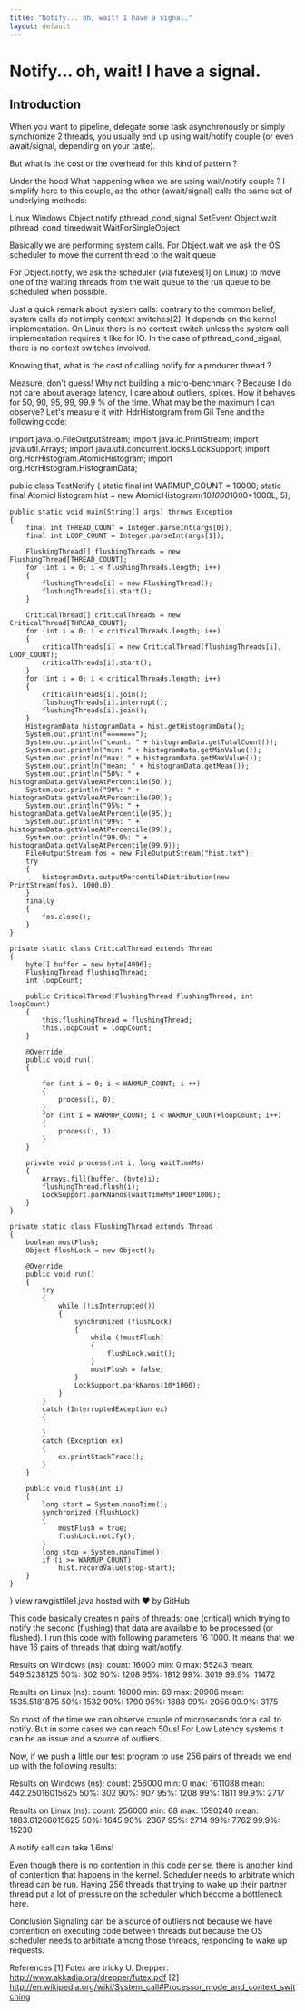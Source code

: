 ```yaml
---
title: "Notify... oh, wait! I have a signal."
layout: default
---
```

# Notify... oh, wait! I have a signal.
## Introduction

When you want to pipeline, delegate some task asynchronously or simply synchronize 2 threads, you usually end up using wait/notify couple (or even await/signal, depending on your taste).

But what is the cost or the overhead for this kind of pattern ?

Under the hood
What happening when we are using wait/notify couple ?
I simplify here to this couple, as the other (await/signal) calls the same set of underlying methods:


Linux	Windows
Object.notify	pthread_cond_signal	SetEvent
Object.wait	pthread_cond_timedwait	WaitForSingleObject

Basically we are performing system calls. For Object.wait we ask the OS scheduler to move the current thread to the wait queue



For Object.notify, we ask the scheduler (via futexes[1] on Linux) to move one of the waiting threads from the wait queue to the run queue to be scheduled when possible.

Just a quick remark about system calls: contrary to the common belief, system calls do not imply context switches[2]. It depends on the kernel implementation. On Linux there is no context switch unless the system call implementation requires it like for IO. In the case of pthread_cond_signal, there is no context switches involved.

Knowing that, what is the cost of calling notify for a producer thread ?

Measure, don't guess!
Why not building a micro-benchmark ? Because I do not care about average latency, I care about outliers, spikes. How it behaves for 50, 90, 95, 99, 99.9 % of the time.  What may be the maximum I can observe?
Let's measure it with HdrHistorgram from Gil Tene and the following code:

import java.io.FileOutputStream;
import java.io.PrintStream;
import java.util.Arrays;
import java.util.concurrent.locks.LockSupport;
import org.HdrHistogram.AtomicHistogram;
import org.HdrHistogram.HistogramData;

public class TestNotify
{
    static final int WARMUP_COUNT = 10000;
    static final AtomicHistogram hist = new AtomicHistogram(10*1000*1000*1000L, 5);

    public static void main(String[] args) throws Exception
    {
        final int THREAD_COUNT = Integer.parseInt(args[0]);
	    final int LOOP_COUNT = Integer.parseInt(args[1]);

        FlushingThread[] flushingThreads = new FlushingThread[THREAD_COUNT];
        for (int i = 0; i < flushingThreads.length; i++)
        {
            flushingThreads[i] = new FlushingThread();
            flushingThreads[i].start();
        }

        CriticalThread[] criticalThreads = new CriticalThread[THREAD_COUNT];
        for (int i = 0; i < criticalThreads.length; i++)
        {
            criticalThreads[i] = new CriticalThread(flushingThreads[i], LOOP_COUNT);
            criticalThreads[i].start();
        }
        for (int i = 0; i < criticalThreads.length; i++)
        {
            criticalThreads[i].join();
            flushingThreads[i].interrupt();
            flushingThreads[i].join();
        }
        HistogramData histogramData = hist.getHistogramData();
        System.out.println("=======");
        System.out.println("count: " + histogramData.getTotalCount());
        System.out.println("min: " + histogramData.getMinValue());
        System.out.println("max: " + histogramData.getMaxValue());
        System.out.println("mean: " + histogramData.getMean());
        System.out.println("50%: " + histogramData.getValueAtPercentile(50));
        System.out.println("90%: " + histogramData.getValueAtPercentile(90));
        System.out.println("95%: " + histogramData.getValueAtPercentile(95));
        System.out.println("99%: " + histogramData.getValueAtPercentile(99));
        System.out.println("99.9%: " + histogramData.getValueAtPercentile(99.9));
        FileOutputStream fos = new FileOutputStream("hist.txt");
        try
        {
            histogramData.outputPercentileDistribution(new PrintStream(fos), 1000.0);
        }
        finally
        {
            fos.close();
        }
    }

    private static class CriticalThread extends Thread
    {
        byte[] buffer = new byte[4096];
        FlushingThread flushingThread;
        int loopCount;

        public CriticalThread(FlushingThread flushingThread, int loopCount)
        {
            this.flushingThread = flushingThread;
            this.loopCount = loopCount;
        }

        @Override
        public void run()
        {

            for (int i = 0; i < WARMUP_COUNT; i ++)
            {
                process(i, 0);
            }
            for (int i = WARMUP_COUNT; i < WARMUP_COUNT+loopCount; i++)
            {
                process(i, 1);
            }
        }

        private void process(int i, long waitTimeMs)
        {
            Arrays.fill(buffer, (byte)i);
            flushingThread.flush(i);
            LockSupport.parkNanos(waitTimeMs*1000*1000);
        }
    }

    private static class FlushingThread extends Thread
    {
        boolean mustFlush;
        Object flushLock = new Object();

        @Override
        public void run()
        {
            try
            {
                while (!isInterrupted())
                {
                    synchronized (flushLock)
                    {
                        while (!mustFlush)
                        {
                            flushLock.wait();
                        }
                        mustFlush = false;
                    }
                    LockSupport.parkNanos(10*1000);
                }
            }
            catch (InterruptedException ex)
            {

            }
            catch (Exception ex)
            {
                ex.printStackTrace();
            }
        }

        public void flush(int i)
        {
            long start = System.nanoTime();
            synchronized (flushLock)
            {
                mustFlush = true;
                flushLock.notify();
            }
            long stop = System.nanoTime();
	        if (i >= WARMUP_COUNT)
		        hist.recordValue(stop-start);
        }
    }
}
view rawgistfile1.java hosted with ❤ by GitHub


This code basically creates n pairs of threads: one (critical) which trying to notify the second (flushing) that data are available to be processed (or flushed).
I run this code with following parameters 16 1000. It means that we have 16 pairs of threads that doing wait/notify.

Results on Windows (ns):
count: 16000
min: 0
max: 55243
mean: 549.5238125
50%: 302
90%: 1208
95%: 1812
99%: 3019
99.9%: 11472





Results on Linux (ns):
count: 16000
min: 69
max: 20906
mean: 1535.5181875
50%: 1532
90%: 1790
95%: 1888
99%: 2056
99.9%: 3175




So most of the time we can observe couple of microseconds for a call to notify. But in some cases we can reach 50us! For Low Latency systems it can be an issue and a source of outliers.

Now, if we push a little our test program to use 256 pairs of threads we end up with the following results:

Results on Windows (ns):
count: 256000
min: 0
max: 1611088
mean: 442.25016015625
50%: 302
90%: 907
95%: 1208
99%: 1811
99.9%: 2717

Results on Linux (ns):
count: 256000
min: 68
max: 1590240
mean: 1883.61266015625
50%: 1645
90%: 2367
95%: 2714
99%: 7762
99.9%: 15230

A notify call can take 1.6ms!

Even though there is no contention in this code per se, there is another kind of contention that happens in the kernel. Scheduler needs to arbitrate which thread can be run. Having 256 threads that trying to wake up their partner thread put a lot of pressure on the scheduler which become a bottleneck here.

Conclusion
Signaling can be a source of outliers not because we have contention on executing code between threads but because the OS scheduler needs to arbitrate among those threads, responding to wake up requests.

References
[1] Futex are tricky U. Drepper: http://www.akkadia.org/drepper/futex.pdf
[2] http://en.wikipedia.org/wiki/System_call#Processor_mode_and_context_switching
